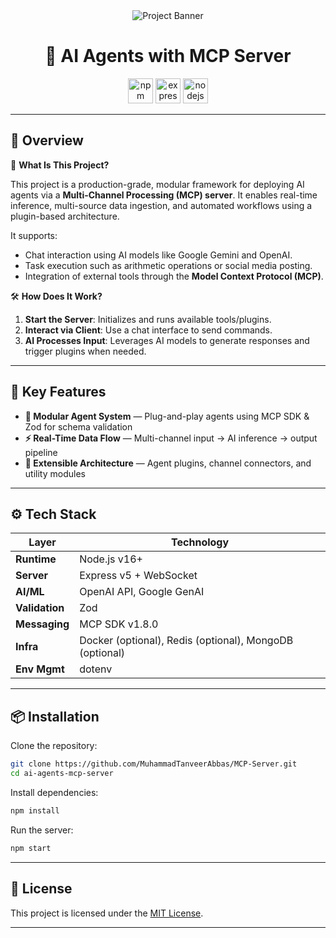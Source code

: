 <div align="center">
  <img src="https://i.postimg.cc/15XFCSt5/MCP.png" alt="Project Banner" />
</div>

<h1 align="center">🤖 AI Agents with MCP Server</h1>

<div align="center">
  <img src="https://img.shields.io/badge/npm-CB3837?logo=npm&logoColor=white&style=for-the-badge" height="40" alt="npm logo" />
  <img src="https://img.shields.io/badge/Express-000000?logo=express&logoColor=white&style=for-the-badge" height="40" alt="express logo" />
  <img src="https://img.shields.io/badge/Node.js-339933?logo=nodedotjs&logoColor=white&style=for-the-badge" height="40" alt="nodejs logo" />
</div>

---

## 🚀 Overview

🧠 **What Is This Project?**

This project is a production-grade, modular framework for deploying AI agents via a **Multi-Channel Processing (MCP) server**. It enables real-time inference, multi-source data ingestion, and automated workflows using a plugin-based architecture.

It supports:
- Chat interaction using AI models like Google Gemini and OpenAI.
- Task execution such as arithmetic operations or social media posting.
- Integration of external tools through the **Model Context Protocol (MCP)**.

🛠️ **How Does It Work?**
1. **Start the Server**: Initializes and runs available tools/plugins.
2. **Interact via Client**: Use a chat interface to send commands.
3. **AI Processes Input**: Leverages AI models to generate responses and trigger plugins when needed.

---

## 🧩 Key Features

- **🧱 Modular Agent System** — Plug-and-play agents using MCP SDK & Zod for schema validation  
- **⚡ Real-Time Data Flow** — Multi-channel input → AI inference → output pipeline  
- **🔌 Extensible Architecture** — Agent plugins, channel connectors, and utility modules  

---

## ⚙️ Tech Stack

| Layer         | Technology                      |
|---------------|----------------------------------|
| **Runtime**   | Node.js v16+                    |
| **Server**    | Express v5 + WebSocket          |
| **AI/ML**     | OpenAI API, Google GenAI        |
| **Validation**| Zod                             |
| **Messaging** | MCP SDK v1.8.0                  |
| **Infra**     | Docker (optional), Redis (optional), MongoDB (optional) |
| **Env Mgmt**  | dotenv                          |

---

## 📦 Installation

Clone the repository:

```bash
git clone https://github.com/MuhammadTanveerAbbas/MCP-Server.git
cd ai-agents-mcp-server
```

Install dependencies:

```bash
npm install
```

Run the server:

```bash
npm start
```

---

## 📄 License

This project is licensed under the [MIT License](LICENSE).

---
